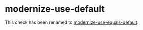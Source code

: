 # modernize-use-default

This check has been renamed to
[modernize-use-equals-default](https://clang.llvm.org/extra/clang-tidy/checks/modernize-use-equals-default.html).

